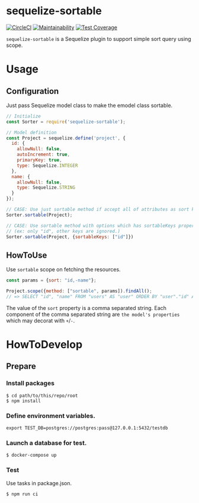 # sequelize-sortable

[![CircleCI](https://circleci.com/gh/leonis/sequelize-sortable.svg?style=shield&circle-token=d135493bbd37dff56fb5c76141311158427bb580)](https://circleci.com/gh/leonis/sequelize-sortable)
[![Maintainability](https://api.codeclimate.com/v1/badges/dc7d1314d97f43eb4d78/maintainability)](https://codeclimate.com/github/leonis/sequelize-sortable/maintainability)
[![Test Coverage](https://api.codeclimate.com/v1/badges/dc7d1314d97f43eb4d78/test_coverage)](https://codeclimate.com/github/leonis/sequelize-sortable/test_coverage)

`sequelize-sortable` is a Sequelize plugin to support simple sort query using scope.

# Usage

## Configuration

Just pass Sequelize model class to make the emodel class sortable.

```javascript
// Initialize
const Sorter = require('sequelize-sortable');

// Model definition
const Project = sequelize.define('project', {
  id: {
    allowNull: false,
    autoIncrement: true,
    primaryKey: true,
    type: Sequelize.INTEGER
  },
  name: {
    allowNull: false,
    type: Sequelize.STRING
  }
});

// CASE: Use just sortable method if accept all of attributes as sort key.
Sorter.sortable(Project);

// CASE: Use sortable method with options which has sortableKeys property if accept part of attributes as sort key.
// (ex: only "id", other keys are ignored.)
Sorter.sortable(Project, {sortableKeys: ["id"]})
```

## HowToUse

Use `sortable` scope on fetching the resources.

```javascript
const params = {sort: "id,-name"};

Project.scope({method: ["sortable", params]).findAll();
// => SELECT "id", "name" FROM "users" AS "user" ORDER BY "user"."id" ASC, "user"."name" DESC;
```

The value of the `sort` property is a comma separated string.
Each component of the comma separated string are `the model's properties` which may decorat with `+`/`-`.

# HowToDevelop

## Prepare

### Install packages

```
$ cd path/to/this/repo/root
$ npm install
```

### Define environment variables.

```
export TEST_DB=postgres://postgres:pass@127.0.0.1:5432/testdb
```

### Launch a database for test.

```
$ docker-compose up
```

### Test

Use tasks in package.json.

```
$ npm run ci
```
